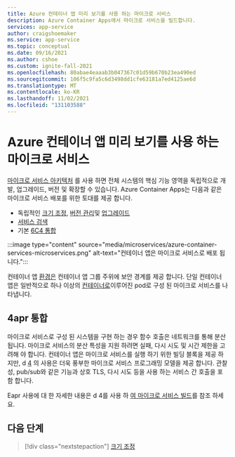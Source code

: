 ```yaml
---
title: Azure 컨테이너 앱 미리 보기를 사용 하는 마이크로 서비스
description: Azure Container Apps에서 마이크로 서비스을 빌드합니다.
services: app-service
author: craigshoemaker
ms.service: app-service
ms.topic: conceptual
ms.date: 09/16/2021
ms.author: cshoe
ms.custom: ignite-fall-2021
ms.openlocfilehash: 80abae4eaaab3b047367c01d59b670b23ea490ed
ms.sourcegitcommit: 106f5c9fa5c6d3498dd1cfe63181a7ed4125ae6d
ms.translationtype: MT
ms.contentlocale: ko-KR
ms.lasthandoff: 11/02/2021
ms.locfileid: "131103588"
---
```

# <a name="microservices-with-azure-containers-apps-preview"></a>Azure 컨테이너 앱 미리 보기를 사용 하는 마이크로 서비스

[마이크로 서비스 아키텍처](https://azure.microsoft.com/solutions/microservice-applications/#overview) 를 사용 하면 전체 시스템의 핵심 기능 영역을 독립적으로 개발, 업그레이드, 버전 및 확장할 수 있습니다. Azure Container Apps는 다음과 같은 마이크로 서비스 배포를 위한 토대를 제공 합니다.

- 독립적인 [크기 조정](scale-app.md), [버전 관리](application-lifecycle-management.md)및 [업그레이드](application-lifecycle-management.md)
- [서비스 검색](connect-apps.md)
- 기본 [6C4 통합](microservices-dapr.md)

:::image type="content" source="media/microservices/azure-container-services-microservices.png" alt-text="컨테이너 앱은 마이크로 서비스로 배포 됩니다.":::

컨테이너 앱 [환경은](environment.md) 컨테이너 앱 그룹 주위에 보안 경계를 제공 합니다. 단일 컨테이너 앱은 일반적으로 하나 이상의 [컨테이너로](containers.md)이루어진 pod로 구성 된 마이크로 서비스를 나타냅니다.

## <a name="dapr-integration"></a>4apr 통합

마이크로 서비스로 구성 된 시스템을 구현 하는 경우 함수 호출은 네트워크를 통해 분산 됩니다. 마이크로 서비스의 분산 특성을 지원 하려면 실패, 다시 시도 및 시간 제한을 고려해 야 합니다. 컨테이너 앱은 마이크로 서비스를 실행 하기 위한 빌딩 블록을 제공 하지만, d [4](https://docs.dapr.io/concepts/overview/) 의 사용은 더욱 풍부한 마이크로 서비스 프로그래밍 모델을 제공 합니다. 관찰성, pub/sub와 같은 기능과 상호 TLS, 다시 시도 등을 사용 하는 서비스 간 호출을 포함 합니다.

Eapr 사용에 대 한 자세한 내용은 d 4를 사용 하 [여 마이크로 서비스 빌드](microservices-dapr.md)를 참조 하세요.

## <a name="next-steps"></a>다음 단계

> [!div class="nextstepaction"]
> [크기 조정](scale-app.md)
